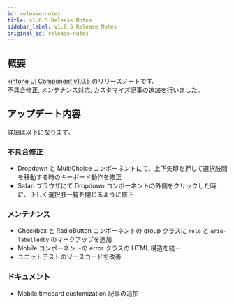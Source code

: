 ```yaml
---
id: release-notes
title: v1.0.5 Release Notes
sidebar_label: v1.0.5 Release Notes
original_id: release-notes
---
```


## 概要

[kintone UI Component v1.0.5](https://github.com/kintone-labs/kintone-ui-component/releases/tag/v1.0.5) のリリースノートです。<br/>
不具合修正, メンテナンス対応, カスタマイズ記事の追加を行いました。

## アップデート内容

詳細は以下になります。

### 不具合修正
- Dropdown と MultiChoice コンポーネントにて、上下矢印を押して選択肢間を移動する時のキーボード動作を修正
- Safari ブラウザにて Dropdown コンポーネントの外側をクリックした時に、正しく選択肢一覧を閉じるように修正

### メンテナンス
- Checkbox と RadioButton コンポーネントの group クラスに `role` と `aria-labelledby` のマークアップを追加
- Mobile コンポーネントの error クラスの HTML 構造を統一
- ユニットテストのソースコードを改善

### ドキュメント
- Mobile timecard customization 記事の追加
